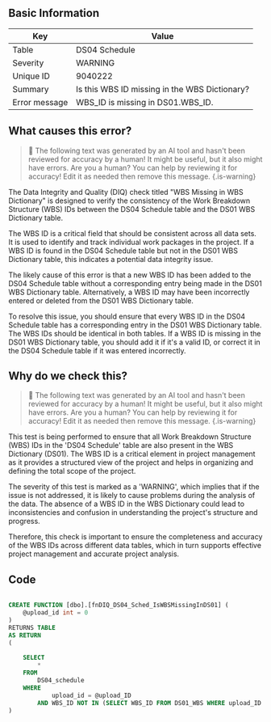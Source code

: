 ## Basic Information
| Key         | Value          |
|-------------|----------------|
| Table       | DS04 Schedule |
| Severity    | WARNING |
| Unique ID   | 9040222   |
| Summary     | Is this WBS ID missing in the WBS Dictionary? |
| Error message | WBS_ID is missing in DS01.WBS_ID. |

## What causes this error?

> :robot: The following text was generated by an AI tool and hasn't been reviewed for accuracy by a human! It might be useful, but it also might have errors. Are you a human? You can help by reviewing it for accuracy! Edit it as needed then remove this message.
{.is-warning}

The Data Integrity and Quality (DIQ) check titled "WBS Missing in WBS Dictionary" is designed to verify the consistency of the Work Breakdown Structure (WBS) IDs between the DS04 Schedule table and the DS01 WBS Dictionary table. 

The WBS ID is a critical field that should be consistent across all data sets. It is used to identify and track individual work packages in the project. If a WBS ID is found in the DS04 Schedule table but not in the DS01 WBS Dictionary table, this indicates a potential data integrity issue.

The likely cause of this error is that a new WBS ID has been added to the DS04 Schedule table without a corresponding entry being made in the DS01 WBS Dictionary table. Alternatively, a WBS ID may have been incorrectly entered or deleted from the DS01 WBS Dictionary table.

To resolve this issue, you should ensure that every WBS ID in the DS04 Schedule table has a corresponding entry in the DS01 WBS Dictionary table. The WBS IDs should be identical in both tables. If a WBS ID is missing in the DS01 WBS Dictionary table, you should add it if it's a valid ID, or correct it in the DS04 Schedule table if it was entered incorrectly.
## Why do we check this?

> :robot: The following text was generated by an AI tool and hasn't been reviewed for accuracy by a human! It might be useful, but it also might have errors. Are you a human? You can help by reviewing it for accuracy! Edit it as needed then remove this message.
{.is-warning}

This test is being performed to ensure that all Work Breakdown Structure (WBS) IDs in the 'DS04 Schedule' table are also present in the WBS Dictionary (DS01). The WBS ID is a critical element in project management as it provides a structured view of the project and helps in organizing and defining the total scope of the project. 

The severity of this test is marked as a 'WARNING', which implies that if the issue is not addressed, it is likely to cause problems during the analysis of the data. The absence of a WBS ID in the WBS Dictionary could lead to inconsistencies and confusion in understanding the project's structure and progress. 

Therefore, this check is important to ensure the completeness and accuracy of the WBS IDs across different data tables, which in turn supports effective project management and accurate project analysis.
## Code

```sql

CREATE FUNCTION [dbo].[fnDIQ_DS04_Sched_IsWBSMissingInDS01] (
	@upload_id int = 0
)
RETURNS TABLE
AS RETURN
(
	
	SELECT
		*
	FROM
		DS04_schedule 
	WHERE
			upload_id = @upload_ID
		AND WBS_ID NOT IN (SELECT WBS_ID FROM DS01_WBS WHERE upload_ID = @upload_ID)
)
```
